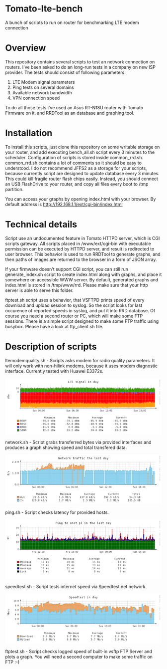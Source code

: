 # Tomato-lte-bench
A bunch of scripts to run on router for benchmarking LTE modem connection
# Overview

This repository contains several scripts to test an network connection on routers.
I've been asked to do an long-run tests in a company on new ISP provider.
The tests should consist of following parameters:
1. LTE Modem signal parameters
2. Ping tests on several domains
3. Available network bandwidth
4. VPN connection speed

To do all those tests i've used an Asus RT-N18U router with Tomato Firmware on it,
and RRDTool as an database and graphing tool.

# Installation
To install this scripts, just clone this repository on some writable storage on your router, and add executing bench_all.sh script every 3 minutes to the scheduler.
Configuration of scripts is stored inside common_rrd.sh. common_rrd.sh contains a lot of comments so it should be easy to understood.
I do not recommend JFFS2 as a storage for your scripts, because currently script are designed to update database every 3 minutes. This could kill fragile router flash chips easily.
Instead, you should connect an USB FlashDrive to your router, and copy all files every boot to /tmp partition.

You can access your graphs by opening index.html with your browser. By default address is http://192.168.1.1/ext/cgi-bin/index.html

# Technical details
Script use an undocumented feature in Tomato HTTPD server, which is CGI scripts gateway.
All scripts placed in /www/ext/cgi-bin with executable permission can be executed by HTTPD server, and result is redirected to user browser.
This behavior is used to run RRDTool to generate graphs, and then paths of images are returned to the browser in a form of JSON array.

If your firmware doesn't support CGI script, you can still run generate_index.sh script to create index.html along with graphs, and place it somewhere on accessible WWW server.
By default, generated graphs and index.html is stored in /tmp/www/rrd. Please make sure that your http server is able to serve this folder.

ftptest.sh script uses a behavior, that VSFTPD prints speed of every download and upload session to syslog. So the script looks for last occurence of reported speeds in syslog, and put it into RRD database.
Of course you need a second router or PC, which will make some FTP sessions. There is a simple script designed to make some FTP traffic using busybox. Please have a look at ftp_client.sh file.

# Description of scripts
ltemodemquality.sh - Scripts asks modem for radio quality parameters. It will only work with non-hilink modems, because it uses modem diagnostic interface. Currently tested with Huawei E3372s.

![Result of ltemodemquality](/screenshots/lte-day.png?raw=true "Result of ltemodemquality")

network.sh - Script grabs transferred bytes via provided interfaces and produces a graph showing speed and total transfered data.

![Result of network](/screenshots/network-eth2-day.png?raw=true "Result of network")

ping.sh - Script checks latency for provided hosts.

![Result of ping](/screenshots/ping-onet.pl-day.png?raw=true "Result of ping")

speedtest.sh - Script tests internet speed via Speedtest.net network.

![Result of speedtest](/screenshots/speedtest-day.png?raw=true "Result of speedtest")

ftptest.sh - Script checks logged speed of built-in vsftp FTP Server and plots a graph. You will need a second computer to make some traffic on FTP :-)
